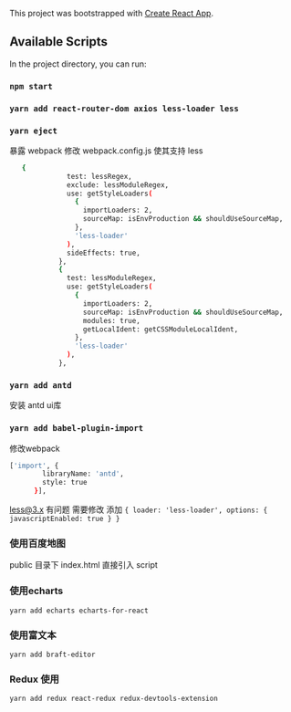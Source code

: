 This project was bootstrapped with [Create React App](https://github.com/facebook/create-react-app).

## Available Scripts

In the project directory, you can run:

### `npm start`

### `yarn add react-router-dom axios less-loader less`

### `yarn eject`

暴露 webpack
修改 webpack.config.js 
使其支持 less
```sh
   {
              test: lessRegex,
              exclude: lessModuleRegex,
              use: getStyleLoaders(
                {
                  importLoaders: 2,
                  sourceMap: isEnvProduction && shouldUseSourceMap,
                },
                'less-loader'
              ),
              sideEffects: true,
            },
            {
              test: lessModuleRegex,
              use: getStyleLoaders(
                {
                  importLoaders: 2,
                  sourceMap: isEnvProduction && shouldUseSourceMap,
                  modules: true,
                  getLocalIdent: getCSSModuleLocalIdent,
                },
                'less-loader'
              ),
            },
``` 

### `yarn add antd`
安装 antd ui库

### `yarn add babel-plugin-import`
修改webpack
```sh
['import', {
        libraryName: 'antd',
        style: true
      }],
```

less@3.x 有问题
需要修改 添加 `{ loader: 'less-loader', options: { javascriptEnabled: true } }`

### 使用百度地图
public 目录下 index.html 直接引入 script

### 使用echarts
`yarn add echarts echarts-for-react`

### 使用富文本
`yarn add braft-editor`

### Redux 使用
`yarn add redux react-redux redux-devtools-extension`